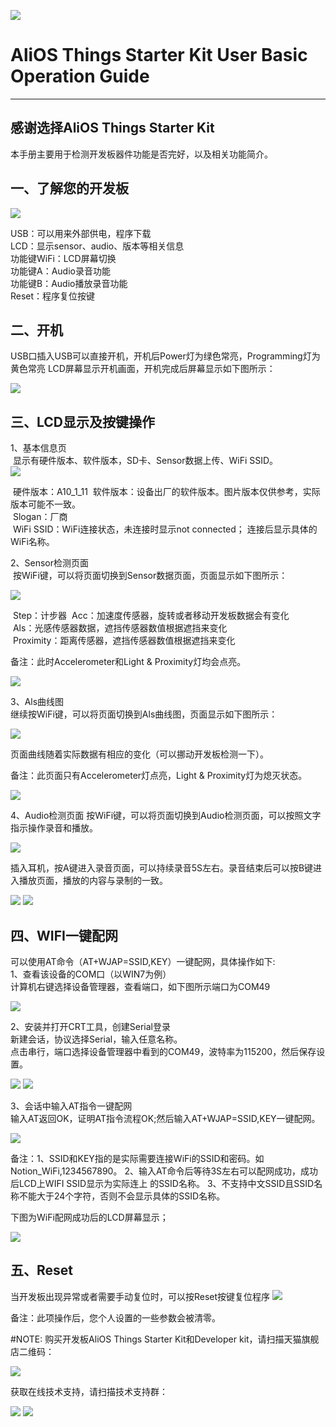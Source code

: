 ![](https://i.imgur.com/Q8Jcei1.png)

# AliOS Things Starter Kit User Basic Operation Guide
---

## 感谢选择AliOS Things Starter Kit  
本手册主要用于检测开发板器件功能是否完好，以及相关功能简介。

## 一、了解您的开发板  
![](https://i.imgur.com/vhB78y0.png)

USB：可以用来外部供电，程序下载  
LCD：显示sensor、audio、版本等相关信息  
功能键WiFi：LCD屏幕切换  
功能键A：Audio录音功能  
功能键B：Audio播放录音功能  
Reset：程序复位按键  

## 二、开机
USB口插入USB可以直接开机，开机后Power灯为绿色常亮，Programming灯为黄色常亮
LCD屏幕显示开机画面，开机完成后屏幕显示如下图所示：

![](https://i.imgur.com/lwpf3IW.png)


## 三、LCD显示及按键操作
1、基本信息页  
&nbsp;显示有硬件版本、软件版本，SD卡、Sensor数据上传、WiFi SSID。  
![](https://i.imgur.com/9y7jAPw.png)

&nbsp;硬件版本：A10_1_11 
&nbsp;软件版本：设备出厂的软件版本。图片版本仅供参考，实际版本可能不一致。  
&nbsp;Slogan：厂商  
&nbsp;WiFi SSID：WiFi连接状态，未连接时显示not connected；
连接后显示具体的WiFi名称。

2、Sensor检测页面   
&nbsp;按WiFi键，可以将页面切换到Sensor数据页面，页面显示如下图所示：
  
![](https://i.imgur.com/sSA1VGG.png)


&nbsp;Step：计步器
&nbsp;Acc：加速度传感器，旋转或者移动开发板数据会有变化  
&nbsp;Als：光感传感器数据，遮挡传感器数值根据遮挡来变化   
&nbsp;Proximity：距离传感器，遮挡传感器数值根据遮挡来变化  

备注：此时Accelerometer和Light & Proximity灯均会点亮。

![](https://i.imgur.com/ruh3anZ.png)

3、Als曲线图  
继续按WiFi键，可以将页面切换到Als曲线图，页面显示如下图所示：

![](https://i.imgur.com/9lQUvdw.png)  

页面曲线随着实际数据有相应的变化（可以挪动开发板检测一下）。

备注：此页面只有Accelerometer灯点亮，Light & Proximity灯为熄灭状态。

![](https://i.imgur.com/DflGDIA.png)


4、Audio检测页面
按WiFi键，可以将页面切换到Audio检测页面，可以按照文字指示操作录音和播放。

![](https://i.imgur.com/hz4TEL7.png)  

插入耳机，按A键进入录音页面，可以持续录音5S左右。录音结束后可以按B键进入播放页面，播放的内容与录制的一致。

![](https://i.imgur.com/F4l0LE8.png) ![](https://i.imgur.com/gEloBNs.png)

                                                                               
## 四、WIFI一键配网  
可以使用AT命令（AT+WJAP=SSID,KEY）一键配网，具体操作如下:  
1、查看该设备的COM口（以WIN7为例）  
  计算机右键选择设备管理器，查看端口，如下图所示端口为COM49

![](https://i.imgur.com/3GirbuQ.png)


2、安装并打开CRT工具，创建Serial登录  
新建会话，协议选择Serial，输入任意名称。  
点击串行，端口选择设备管理器中看到的COM49，波特率为115200，然后保存设置。

![](https://i.imgur.com/r6R1ORf.png)
![](https://i.imgur.com/A53kVG5.png)

3、会话中输入AT指令一键配网  
输入AT返回OK，证明AT指令流程OK;然后输入AT+WJAP=SSID,KEY一键配网。

![](https://i.imgur.com/0CE6XiF.png)





备注：1、SSID和KEY指的是实际需要连接WiFi的SSID和密码。如Notion_WiFi,1234567890。
2、输入AT命令后等待3S左右可以配网成功，成功后LCD上WIFI SSID显示为实际连上
的SSID名称。
3、不支持中文SSID且SSID名称不能大于24个字符，否则不会显示具体的SSID名称。

下图为WiFi配网成功后的LCD屏幕显示；

![](https://i.imgur.com/C6IRlOK.png)    


## 五、Reset

当开发板出现异常或者需要手动复位时，可以按Reset按键复位程序
![](https://i.imgur.com/b5JK2Mt.png)


备注：此项操作后，您个人设置的一些参数会被清零。

#NOTE:
购买开发板AliOS Things Starter Kit和Developer kit，请扫描天猫旗舰店二维码：

![](https://i.imgur.com/VxHonLB.png)

获取在线技术支持，请扫描技术支持群：

![](https://i.imgur.com/uyT4v0Y.png)
![](https://i.imgur.com/rqjjjA0.jpg)